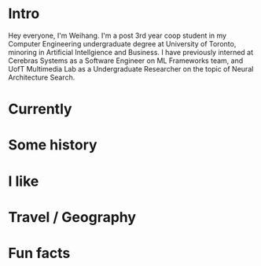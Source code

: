 
# Intro

Hey everyone, I'm Weihang. I'm a post 3rd year coop student in my Computer Engineering undergraduate degree at University of Toronto, minoring in Artificial Intellgience and Business. I have previously interned at Cerebras Systems as a Software Engineer on ML Frameworks team, and UofT Multimedia Lab as a Undergraduate Researcher on the topic of Neural Architecture Search.

# Currently

# Some history

# I like

# Travel / Geography

# Fun facts

